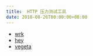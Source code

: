 ```yaml
---
title:  HTTP 压力测试工具
date: 2018-08-26T00:00:00+08:00
---
```


- [wrk](https://github.com/wg/wrk)
- [hey](https://github.com/rakyll/hey)
- [vegeta](https://github.com/tsenart/vegeta)

